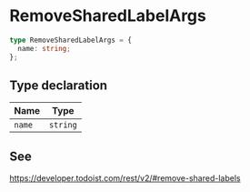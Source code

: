 # RemoveSharedLabelArgs

```ts
type RemoveSharedLabelArgs = {
  name: string;
};
```

## Type declaration

| Name | Type |
| ------ | ------ |
| <a id="name"></a> `name` | `string` |

## See

https://developer.todoist.com/rest/v2/#remove-shared-labels
